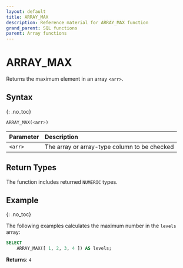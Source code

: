 ```yaml
---
layout: default
title: ARRAY_MAX
description: Reference material for ARRAY_MAX function
grand_parent: SQL functions
parent: Array functions
---
```


# ARRAY\_MAX

Returns the maximum element in an array `<arr>`.

## Syntax
{: .no_toc}

```sql
ARRAY_MAX(<arr>)
```

| Parameter | Description                                  |
| :--------- | :-------------------------------------------- |
| `<arr>`   | The array or array-type column to be checked |

## Return Types
The function includes returned `NUMERIC` types.  

## Example
{: .no_toc}

The following examples calculates the maximum number in the `levels` array: 
```sql
SELECT
	ARRAY_MAX([ 1, 2, 3, 4 ]) AS levels;
```

**Returns**: `4`
